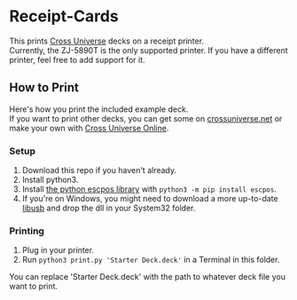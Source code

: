 # Receipt-Cards
This prints [Cross Universe](https://crossuniverse.net/jp) decks on a receipt printer.  
Currently, the ZJ-5890T is the only supported printer. If you have a different printer, feel free to add support for it.

## How to Print
Here's how you print the included example deck.  
If you want to print other decks, you can get some on [crossuniverse.net](https://crossuniverse.net) or make your own with [Cross Universe Online](https://battle.crossuniverse.net/deckMaker/index.html).

### Setup
1. Download this repo if you haven't already.
2. Install python3.
3. Install [the python escpos library](https://github.com/python-escpos/python-escpos) with `python3 -m pip install escpos`.
4. If you're on Windows, you might need to download a more up-to-date [libusb](https://libusb.info/) and drop the dll in your System32 folder.

### Printing
1. Plug in your printer.
2. Run `python3 print.py 'Starter Deck.deck'` in a Terminal in this folder.

You can replace 'Starter Deck.deck' with the path to whatever deck file you want to print.